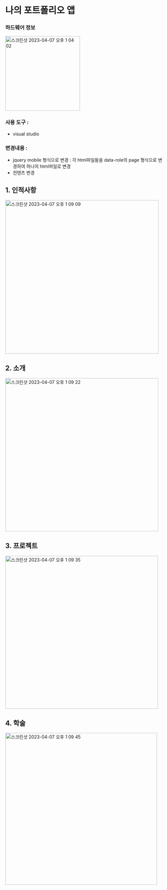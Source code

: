 # 나의 포트폴리오 앱

### 하드웨어 정보

<img width="235" alt="스크린샷 2023-04-07 오후 1 04 02" src="https://user-images.githubusercontent.com/48661711/230539160-3a8ede0e-4aa8-45a5-84ad-11110a1ef2df.png">


### 사용 도구 :

- visual studio


### 변경내용 :

- jquery mobile 형식으로 변경 : 각 html파일들을 data-role의 page 형식으로 변경하여 하나의 html파일로 변경
- 컨텐츠 변경

## 1. 인적사항


<img width="483" alt="스크린샷 2023-04-07 오후 1 09 09" src="https://user-images.githubusercontent.com/48661711/230539191-c8a197af-c215-461e-9d8d-c80b0d3b74d7.png">

<br>

## 2. 소개
<img width="482" alt="스크린샷 2023-04-07 오후 1 09 22" src="https://user-images.githubusercontent.com/48661711/230539205-3f90c857-dd10-42d8-92c4-98dd9962032e.png">

<br>

## 3. 프로젝트
<img width="481" alt="스크린샷 2023-04-07 오후 1 09 35" src="https://user-images.githubusercontent.com/48661711/230539225-934ebda8-c271-4350-a567-3441182f2ed1.png">


<br>

## 4. 학술

<img width="478" alt="스크린샷 2023-04-07 오후 1 09 45" src="https://user-images.githubusercontent.com/48661711/230539234-29a9c0a3-5131-40f0-af0d-27ad96227ca0.png">


<br>

<br>
